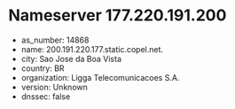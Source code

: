 # Nameserver 177.220.191.200

* as_number: 14868
* name: 200.191.220.177.static.copel.net.
* city: Sao Jose da Boa Vista
* country: BR
* organization: Ligga Telecomunicacoes S.A.
* version: Unknown
* dnssec: false
